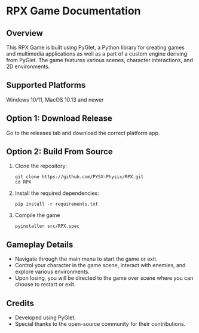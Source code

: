 # RPX Game Documentation

## Overview
This RPX Game is built using PyGlet, a Python library for creating games and multimedia applications as well as a part of a custom engine deriving from PyGlet. The game features various scenes, character interactions, and 2D environments.

## Supported Platforms
Windows 10/11, MacOS 10.13 and newer

## Option 1: Download Release

Go to the releases tab and download the correct platform app.

## Option 2: Build From Source
1. Clone the repository:
   ```
   git clone https://github.com/PYSX-Physix/RPX.git
   cd RPX
   ```

2. Install the required dependencies:
   ```
   pip install -r requirements.txt
   ```

3. Compile the game
   ```
   pyinstaller src/RPX.spec
   ```
## Gameplay Details
- Navigate through the main menu to start the game or exit.
- Control your character in the game scene, interact with enemies, and explore various environments.
- Upon losing, you will be directed to the game over scene where you can choose to restart or exit.

## Credits
- Developed using PyGlet.
- Special thanks to the open-source community for their contributions.

